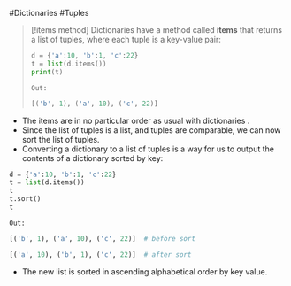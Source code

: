 #Dictionaries #Tuples 

> [!items method]
> Dictionaries have a method called **items** that returns a list of tuples, where each tuple is a key-value pair:
> ```python
> d = {'a':10, 'b':1, 'c':22}
> t = list(d.items())
> print(t)
> ```
> `Out:`
> ```python
> [('b', 1), ('a', 10), ('c', 22)]
> ```

- The items are in no particular order as usual with dictionaries .
- Since the list of tuples is a list, and tuples are comparable, we can now sort the list of tuples.
- Converting a dictionary to a list of tuples is a way for us to output the contents of a dictionary sorted by key:
```python
d = {'a':10, 'b':1, 'c':22}
t = list(d.items())
t
t.sort()
t
```
`Out:`
```python
[('b', 1), ('a', 10), ('c', 22)]  # before sort

[('a', 10), ('b', 1), ('c', 22)]  # after sort
```
-  The new list is sorted in ascending alphabetical order by key value.